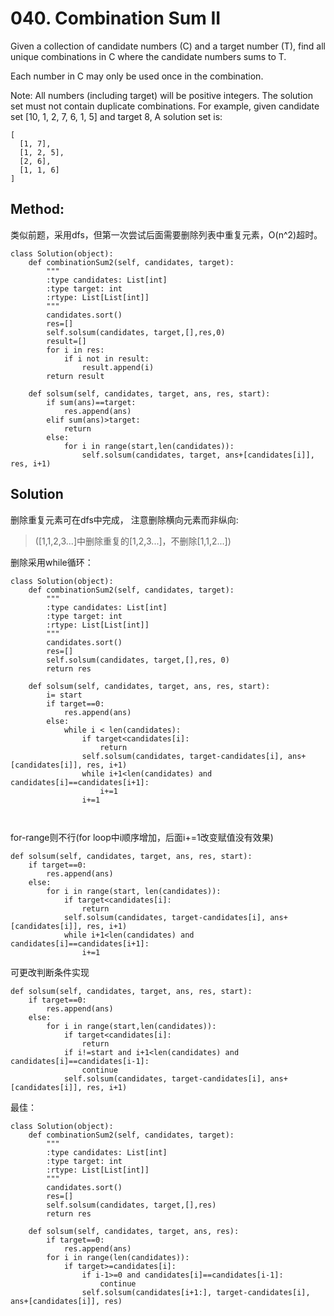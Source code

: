 # 040. Combination Sum II

Given a collection of candidate numbers (C) and a target number (T), find all unique combinations in C where the candidate numbers sums to T.

Each number in C may only be used once in the combination.

Note:
All numbers (including target) will be positive integers.
The solution set must not contain duplicate combinations.
For example, given candidate set [10, 1, 2, 7, 6, 1, 5] and target 8, 
A solution set is: 

    [
      [1, 7],
      [1, 2, 5],
      [2, 6],
      [1, 1, 6]
    ]
   
## Method:
类似前题，采用dfs，但第一次尝试后面需要删除列表中重复元素，O(n^2)超时。

    class Solution(object):
        def combinationSum2(self, candidates, target):
            """
            :type candidates: List[int]
            :type target: int
            :rtype: List[List[int]]
            """
            candidates.sort()
            res=[]
            self.solsum(candidates, target,[],res,0)
            result=[]
            for i in res:
                if i not in result:
                    result.append(i)
            return result
            
        def solsum(self, candidates, target, ans, res, start):
            if sum(ans)==target:
                res.append(ans)
            elif sum(ans)>target:
                return
            else:
                for i in range(start,len(candidates)):
                    self.solsum(candidates, target, ans+[candidates[i]], res, i+1)
            
            
## Solution
删除重复元素可在dfs中完成，
注意删除横向元素而非纵向:
>([1,1,2,3...]中删除重复的[1,2,3...]，不删除[1,1,2...])

删除采用while循环：

```
class Solution(object):
    def combinationSum2(self, candidates, target):
        """
        :type candidates: List[int]
        :type target: int
        :rtype: List[List[int]]
        """
        candidates.sort()
        res=[]
        self.solsum(candidates, target,[],res, 0)
        return res
        
    def solsum(self, candidates, target, ans, res, start):
        i= start
        if target==0:
            res.append(ans)
        else:
            while i < len(candidates):
                if target<candidates[i]:
                    return
                self.solsum(candidates, target-candidates[i], ans+[candidates[i]], res, i+1)
                while i+1<len(candidates) and candidates[i]==candidates[i+1]:
                    i+=1
                i+=1
                
        
```
for-range则不行(for loop中i顺序增加，后面i+=1改变赋值没有效果)


    def solsum(self, candidates, target, ans, res, start):
        if target==0:
            res.append(ans)
        else:
            for i in range(start, len(candidates)):
                if target<candidates[i]:
                    return
                self.solsum(candidates, target-candidates[i], ans+[candidates[i]], res, i+1)
                while i+1<len(candidates) and candidates[i]==candidates[i+1]:
                    i+=1

可更改判断条件实现


    def solsum(self, candidates, target, ans, res, start):
        if target==0:
            res.append(ans)
        else:
            for i in range(start,len(candidates)):
                if target<candidates[i]:
                    return
                if i!=start and i+1<len(candidates) and candidates[i]==candidates[i-1]:
                    continue
                self.solsum(candidates, target-candidates[i], ans+[candidates[i]], res, i+1)

最佳：

    class Solution(object):
        def combinationSum2(self, candidates, target):
            """
            :type candidates: List[int]
            :type target: int
            :rtype: List[List[int]]
            """
            candidates.sort()
            res=[]
            self.solsum(candidates, target,[],res)
            return res
            
        def solsum(self, candidates, target, ans, res):
            if target==0:
                res.append(ans)
            for i in range(len(candidates)):
                if target>=candidates[i]:
                    if i-1>=0 and candidates[i]==candidates[i-1]:
                        continue
                    self.solsum(candidates[i+1:], target-candidates[i], ans+[candidates[i]], res)